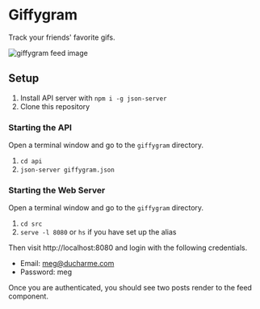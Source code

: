 # Giffygram

Track your friends' favorite gifs.

![giffygram feed image](./giffygram.gif)

## Setup

1. Install API server with `npm i -g json-server`
1. Clone this repository

### Starting the API

Open a terminal window and go to the `giffygram` directory.

1. `cd api`
1. `json-server giffygram.json`

### Starting the Web Server

Open a terminal window and go to the `giffygram` directory.

1. `cd src`
1. `serve -l 8080` or `hs` if you have set up the alias

Then visit http://localhost:8080 and login with the following credentials.

* Email: meg@ducharme.com
* Password: meg

Once you are authenticated, you should see two posts render to the feed component.